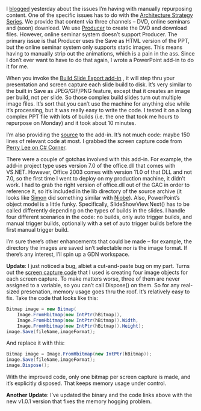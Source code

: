 I [blogged](http://devhawk.net/2004/03/09/learning-in-the-hell-of-content-repurposing/)
yesterday about the issues I’m having with manually repurposing content.
One of the specific issues has to do with the [Architecture Strategy
Series](http://msdn.microsoft.com/architecture/overview/series/). We
provide that content via three channels – DVD, online seminars and
(soon) download. We use
[Producer](http://www.microsoft.com/office/powerpoint/producer/prodinfo/default.mspx)
to create the DVD and download files. However, online seminar system
doesn’t support Producer. The primary issue is that Producer uses the
Save as HTML version of the PPT, but the online seminar system only
supports static images. This means having to manually strip out the
animations, which is a pain in the ass. Since I don’t ever want to have
to do that again, I wrote a PowerPoint add-in to do it for me.

When you invoke the [Build Slide Export
add-in](http://cid-0d9bc809858885a4.office.live.com/self.aspx/DevHawk%20Content/BlogFiles/BuildSlideExport.msi)
, it will step thru your presentation and screen capture each slide
build to disk. It’s very similar to the built in Save as JPEG/GIF/PNG
feature, except that it creates an image per build, not per slide. So
those complex build slides turn out multiple image files. It’s sort that
you can’t use the machine for anything else while it’s processing, but
it was really easy to write the code. I tested it on a long complex PPT
file with lots of builds (i.e. the one that took me hours to repurpose
on Monday) and it took about 10 minutes.

I’m also providing the
[source](http://cid-0d9bc809858885a4.office.live.com/self.aspx/DevHawk%20Content/BlogFiles/BuildSlideExport%20Source.zip)
to the add-in. It’s not much code: maybe 150 lines of relevant code at
most. I grabbed the screen capture code from [Perry Lee on C\#
Corner](http://www.c-sharpcorner.com/Code/2003/Dec/ScreenCapture.asp).

There were a couple of gotchas involved with this add-in. For example,
the add-in project type uses version 7.0 of the office.dll that comes
with VS.NET. However, Office 2003 comes with version 11.0 of that DLL
and not 7.0, so the first time I went to deploy on my production
machine, it didn’t work. I had to grab the right version of office.dll
out of the GAC in order to reference it, so it’s included in the lib
directory of the source archive (it looks like
[Simon](http://www.simonguest.com/) did something similar with
[Niobe](http://workspaces.gotdotnet.com/niobe)). Also, PowerPoint’s
object model is a little funky. Specifically, SlideShowView.Next() has
to be called differently depending on the types of builds in the slides.
I handle four different scenarios in the code: no builds, only auto
trigger builds, and manual trigger builds, optionally with a set of auto
trigger builds before the first manual trigger build.

I’m sure there’s other enhancements that could be made – for example,
the directory the images are saved isn’t selectable nor is the image
format. If there’s any interest, I’ll spin up a GDN workspace.

**Update**: I just noticed a bug, albiet a cut-and-paste bug on my part.
Turns out the [screen capture
code](http://www.c-sharpcorner.com/Code/2003/Dec/ScreenCapture.asp) that
I used is creating four image objects for each screen capture. To make
matters worse, three of them are never assigned to a variable, so you
can’t call Dispose() on them. So for any real-sized presenation, memory
usage goes thru the roof. It’s relatively easy to fix. Take the code
that looks like this:


```csharp
Bitmap image = new Bitmap(
    Image.FromHbitmap(new IntPtr(hBitmap)),
    Image.FromHbitmap(new IntPtr(hBitmap)).Width,
    Image.FromHbitmap(new IntPtr(hBitmap)).Height);
image.Save(fileName,imageFormat);
```

And replace it with this:

```csharp
Bitmap image = Image.FromHbitmap(new IntPtr(hBitmap));
image.Save(fileName,imageFormat);
image.Dispose();
```

With the improved code, only one bitmap per screen capture is made, and
it’s explicitly disposed. That keeps memory usage under control.

**Another Update**: I’ve updated the binary and the code links above
with the new v1.0.1 version that fixes the memory hogging problem.
